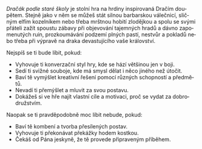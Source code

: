 *Dra&shy;čák pod&shy;le sta&shy;ré ško&shy;ly* je stol&shy;ní hra na hr&shy;diny in&shy;spi&shy;ro&shy;vaná Dra&shy;čím dou&shy;pětem. Stej&shy;ně jako v&nbsp;něm se mů&shy;žeš stát sil&shy;nou bar&shy;bar&shy;skou vá&shy;leč&shy;ni&shy;cí, slič&shy;ným el&shy;fím ko&shy;zel&shy;ní&shy;kem ne&shy;bo tře&shy;ba mršt&shy;nou ho&shy;bi&shy;tí zlo&shy;děj&shy;kou a&nbsp;spo&shy;lu se svý&shy;mi přá&shy;te&shy;li za&shy;žít spou&shy;stu zá&shy;ba&shy;vy při ob&shy;je&shy;vo&shy;vá&shy;ní ta&shy;jem&shy;ných hra&shy;dů a&nbsp;dáv&shy;no za&shy;po&shy;me&shy;nu&shy;tých ru&shy;in, proz&shy;kou&shy;má&shy;vá&shy;ní pod&shy;ze&shy;mí pl&shy;ných pas&shy;tí, ne&shy;stvůr a&nbsp;pok&shy;la&shy;dů ne&shy;bo tře&shy;ba při vý&shy;pra&shy;vě na dra&shy;ka de&shy;vas&shy;tu&shy;jí&shy;cí&shy;ho va&shy;še krá&shy;lov&shy;ství.

Nej&shy;spíš se ti bu&shy;de lí&shy;bit, po&shy;kud:
- Vy&shy;ho&shy;vu&shy;je ti kon&shy;ver&shy;zač&shy;ní styl hry, kde se há&shy;zí vět&shy;ši&shy;nou jen v&nbsp;bo&shy;ji.
- Se&shy;dí ti sviž&shy;né sou&shy;bo&shy;je, kde má smy&shy;sl dě&shy;lat i&nbsp;ně&shy;co ji&shy;né&shy;ho než úto&shy;čit.
- Ba&shy;ví tě vy&shy;mý&shy;šlet kre&shy;a&shy;tiv&shy;ní ře&shy;še&shy;ní po&shy;mo&shy;cí růz&shy;ných schop&shy;nos&shy;tí a&nbsp;před&shy;mě&shy;tů.
- Ne&shy;va&shy;dí ti pře&shy;mýš&shy;let a&nbsp;mlu&shy;vit za svou pos&shy;ta&shy;vu.
- Do&shy;ká&shy;žeš si ve hře na&shy;jít vlast&shy;ní cí&shy;le a mo&shy;ti&shy;va&shy;ci, proč se vy&shy;dat za dob&shy;ro&shy;druž&shy;stvím.

Na&shy;o&shy;pak se ti prav&shy;dě&shy;po&shy;dob&shy;ně moc lí&shy;bit ne&shy;bu&shy;de, po&shy;kud:
- Ba&shy;ví tě kom&shy;be&shy;ní a&nbsp;tvor&shy;ba pře&shy;sí&shy;le&shy;ných pos&shy;tav.
- Vy&shy;ho&shy;vu&shy;je ti pře&shy;ko&shy;ná&shy;vat pře&shy;káž&shy;ky ho&shy;dem kost&shy;kou.
- Če&shy;káš od Pá&shy;na jes&shy;ky&shy;ně, že tě pro&shy;ve&shy;de při&shy;pra&shy;ve&shy;ným pří&shy;bě&shy;hem.